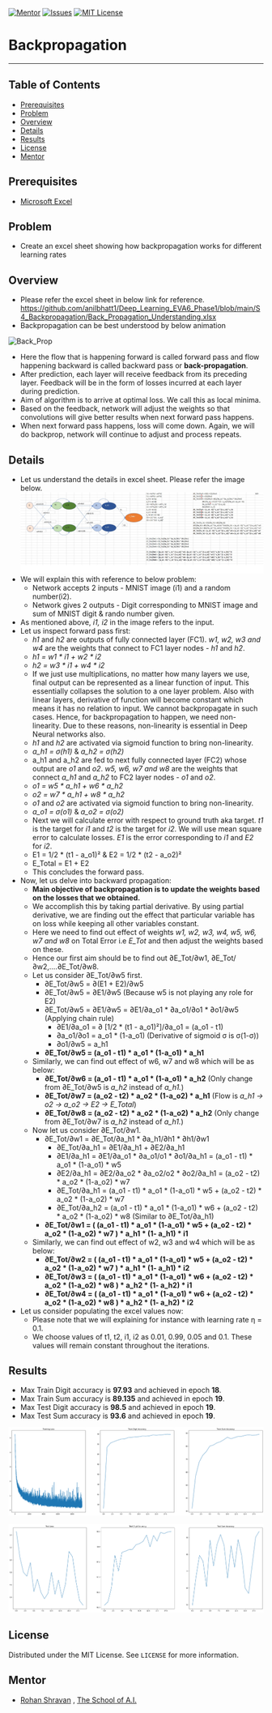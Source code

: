 <!-- PROJECT SHIELDS -->
<!--
*** I'm using markdown "reference style" links for readability.
*** Reference links are enclosed in brackets [ ] instead of parentheses ( ).
*** See the bottom of this document for the declaration of the reference variables
*** for contributors-url, forks-url, etc. This is an optional, concise syntax you may use.
*** https://www.markdownguide.org/basic-syntax/#reference-style-links
-->
[![Mentor][mentor-shield]][mentor-url]
[![Issues][issues-shield]][issues-url]
[![MIT License][license-shield]][license-url]

# Backpropagation
________

<!-- TABLE OF CONTENTS -->
## Table of Contents

* [Prerequisites](#prerequisites)
* [Problem](#Problem)
* [Overview](#Overview)
* [Details](#Details)
* [Results](#Results)
* [License](#license)
* [Mentor](#mentor)

## Prerequisites

* [Microsoft Excel](https://www.microsoft.com/en-in/microsoft-365/excel) 

<!-- Problem -->
## Problem
- Create an excel sheet showing how backpropagation works for different learning rates

<!-- Overview -->
## Overview
- Please refer the excel sheet in below link for reference. 
https://github.com/anilbhatt1/Deep_Learning_EVA6_Phase1/blob/main/S4_Backpropagation/Back_Propagation_Understanding.xlsx
- Backpropagation can be best understood by below animation

![Back_Prop](https://github.com/anilbhatt1/Deep_Learning_EVA6_Phase1/blob/main/S4_Backpropagation/Neural%20Network_Back_Forth_Compressed.gif) 

- Here the flow that is happening forward is called forward pass and flow happening backward is called backward pass or **back-propagation**.
- After prediction, each layer will receive feedback from its preceding layer. Feedback will be in the form of losses incurred at each layer during prediction.
- Aim of algorithm is to arrive at optimal loss. We call this as local minima.
- Based on the feedback, network will adjust the weights so that convolutions will give better results when next forward pass happens.
- When next forward pass happens, loss will come down. Again, we will do backprop, network will continue to adjust and process repeats.

<!-- Details -->
## Details
- Let us understand the details in excel sheet. Please refer the image below.
![Flow](https://github.com/anilbhatt1/Deep_Learning_EVA6_Phase1/blob/main/S4_Backpropagation/Excel_Snapshot.jpg)
- We will explain this with reference to below problem:
  - Network accepts 2 inputs - MNIST image (i1) and a random number(i2).
  - Network gives 2 outputs - Digit corresponding to MNIST image and sum of MNIST digit & rando number given. 
- As mentioned above, *i1, i2* in the image refers to the input. 
- Let us inspect forward pass first:
  - *h1* and *h2* are outputs of fully connected layer (FC1). *w1, w2, w3 and w4* are the weights that connect to FC1 layer nodes - *h1* and *h2*.
  - *h1 = w1 * i1 + w2 * i2*
  - *h2 = w3 * i1 + w4 * i2*
  - If we just use multiplications, no matter how many layers we use, final output can be represented as a linear function of input. This essentially collapses the solution to a one layer problem. Also with linear layers, derivative of function will become constant which means it has no relation to input. We cannot backpropagate in such cases. Hence, for backpropagation to happen, we need non-linearity. Due to these reasons, non-linearity is essential in Deep Neural networks also.
  - *h1* and *h2* are activated via sigmoid function to bring non-linearity. 
  - *a_h1 = σ(h1)* & *a_h2 = σ(h2)*
  - a_h1 and a_h2 are fed to next fully connected layer (FC2) whose output are *o1* and *o2*. *w5, w6, w7 and w8* are the weights that connect *a_h1* and *a_h2* to FC2 layer nodes - *o1* and *o2*.
  - *o1 = w5 * a_h1 + w6 * a_h2*
  - *o2 = w7 * a_h1 + w8 * a_h2*
  - *o1* and *o2* are activated via sigmoid function to bring non-linearity.
  - *a_o1 = σ(o1)* & *a_o2 = σ(o2)*
  - Next we will calculate error with respect to ground truth aka target. *t1* is the target for *i1* and *t2* is the target for *i2*. We will use mean square error to calculate losses. *E1* is the error corresponding to *i1* and *E2* for *i2*.
  - E1 = 1/2 * (t1 - a_o1)² & E2 = 1/2 * (t2 - a_o2)²
  - E_Total = E1 + E2
  - This concludes the forward pass.
- Now, let us delve into backward propagation:
  - **Main objective of backpropagation is to update the weights based on the losses that we obtained.**
  - We accomplish this by taking partial derivative. By using partial derivative, we are finding out the effect that particular variable has on loss while keeping all other variables constant.
  - Here we need to find out effect of weights *w1, w2, w3, w4, w5, w6, w7 and w8* on Total Error i.e *E_Tot* and then adjust the weights based on these.
  - Hence our first aim should be to find out ∂E_Tot/∂w1, ∂E_Tot/∂w2,....∂E_Tot/∂w8.
  - Let us consider ∂E_Tot/∂w5 first. 
    - ∂E_Tot/∂w5 = ∂(E1 + E2)/∂w5
    - ∂E_Tot/∂w5 = ∂E1/∂w5 (Because w5 is not playing any role for E2)
    - ∂E_Tot/∂w5 = ∂E1/∂w5 = ∂E1/∂a_o1 * ∂a_o1/∂o1 * ∂o1/∂w5 (Applying chain rule)
      -  ∂E1/∂a_o1 = ∂ [1/2 * (t1 - a_o1)²]/∂a_o1 = (a_o1 - t1)
      -  ∂a_o1/∂o1  = a_o1 * (1-a_o1)  (Derivative of sigmoid σ is σ(1-σ))
      -  ∂o1/∂w5 = a_h1
    - **∂E_Tot/∂w5 = (a_o1 - t1) * a_o1 * (1-a_o1) * a_h1**
  - Similarly, we can find out effect of w6, w7 and w8 which will be as below:
    - **∂E_Tot/∂w6 =  (a_o1 - t1) * a_o1 * (1-a_o1) * a_h2** (Only change from ∂E_Tot/∂w5 is *a_h2* instead of *a_h1.*)
    - **∂E_Tot/∂w7 =  (a_o2 - t2) * a_o2 * (1-a_o2) * a_h1** (Flow is *a_h1 -> o2 -> a_o2 -> E2 -> E_Total*)
    - **∂E_Tot/∂w8 =  (a_o2 - t2) * a_o2 * (1-a_o2) * a_h2** (Only change from ∂E_Tot/∂w7 is *a_h2* instead of *a_h1.*)
  - Now let us consider ∂E_Tot/∂w1.
    - ∂E_Tot/∂w1 = ∂E_Tot/∂a_h1 * ∂a_h1/∂h1 * ∂h1/∂w1
      - ∂E_Tot/∂a_h1 = ∂E1/∂a_h1 + ∂E2/∂a_h1
      - ∂E1/∂a_h1 = ∂E1/∂a_o1 * ∂a_o1/o1 * ∂o1/∂a_h1  =  (a_o1 - t1) * a_o1 * (1-a_o1) * w5
      - ∂E2/∂a_h1 = ∂E2/∂a_o2 * ∂a_o2/o2 * ∂o2/∂a_h1  =  (a_o2 - t2) * a_o2 * (1-a_o2) * w7
      - ∂E_Tot/∂a_h1 = (a_o1 - t1) * a_o1 * (1-a_o1) * w5 + (a_o2 - t2) * a_o2 * (1-a_o2) * w7
      - ∂E_Tot/∂a_h2 = (a_o1 - t1) * a_o1 * (1-a_o1) * w6 + (a_o2 - t2) * a_o2 * (1-a_o2) * w8 (Similar to ∂E_Tot/∂a_h1)
    - **∂E_Tot/∂w1 = ( (a_o1 - t1) * a_o1 * (1-a_o1) * w5 + (a_o2 - t2) * a_o2 * (1-a_o2) * w7 ) * a_h1 * (1- a_h1) * i1**
  - Similarly, we can find out effect of w2, w3 and w4 which will be as below:
    - **∂E_Tot/∂w2 = ( (a_o1 - t1) * a_o1 * (1-a_o1) * w5 + (a_o2 - t2) * a_o2 * (1-a_o2) * w7 ) * a_h1 * (1- a_h1) * i2**
    - **∂E_Tot/∂w3 = ( (a_o1 - t1) * a_o1 * (1-a_o1) * w6 + (a_o2 - t2) * a_o2 * (1-a_o2) * w8 ) * a_h2 * (1- a_h2) * i1**
    - **∂E_Tot/∂w4 = ( (a_o1 - t1) * a_o1 * (1-a_o1) * w6 + (a_o2 - t2) * a_o2 * (1-a_o2) * w8 ) * a_h2 * (1- a_h2) * i2**
- Let us consider populating the excel values now:
  - Please note that we will explaining for instance with learning rate ƞ = 0.1.
  - We choose values of t1, t2, i1, i2 as 0.01, 0.99, 0.05 and 0.1. These values will remain constant throughout the iterations.



<!-- Results -->
## Results
- Max Train Digit accuracy is **97.93** and achieved in epoch **18**.
- Max Train Sum accuracy is **89.135** and achieved in epoch **19**.
- Max Test Digit accuracy is **98.5** and achieved in epoch **19**.
- Max Test Sum accuracy is **93.6** and achieved in epoch **19**.

![Training_Plot](https://github.com/anilbhatt1/Deep_Learning_EVA6_Phase1/blob/main/S3_MNIST_Sum_of_Digits/Training_Plot.png)

![Testing_Plot](https://github.com/anilbhatt1/Deep_Learning_EVA6_Phase1/blob/main/S3_MNIST_Sum_of_Digits/Testing_Plot.png)

<!-- LICENSE -->
## License

Distributed under the MIT License. See `LICENSE` for more information.

<!-- MENTOR -->
## Mentor

* [Rohan Shravan](https://www.linkedin.com/in/rohanshravan/) , [The School of A.I.](https://theschoolof.ai/)

<!-- MARKDOWN LINKS & IMAGES -->
<!-- https://www.markdownguide.org/basic-syntax/#reference-style-links -->
[mentor-shield]: https://img.shields.io/badge/Mentor-mentor-yellowgreen
[mentor-url]: https://www.linkedin.com/in/rohanshravan/
[forks-shield]: https://img.shields.io/github/forks/othneildrew/Best-README-Template.svg?style=flat-square
[forks-url]: https://github.com/othneildrew/Best-README-Template/network/members
[stars-shield]: https://img.shields.io/github/stars/othneildrew/Best-README-Template.svg?style=flat-square
[stars-url]: https://github.com/othneildrew/Best-README-Template/stargazers
[issues-shield]: https://img.shields.io/github/issues/othneildrew/Best-README-Template.svg?style=flat-square
[issues-url]: https://github.com/othneildrew/Best-README-Template/issues
[license-shield]: https://img.shields.io/github/license/othneildrew/Best-README-Template.svg?style=flat-square
[license-url]: https://github.com/anilbhatt1/Deep_Learning_EVA4_Phase2/blob/master/LICENSE.txt
[linkedin-shield]: https://img.shields.io/badge/-LinkedIn-black.svg?style=flat-square&logo=linkedin&colorB=555




